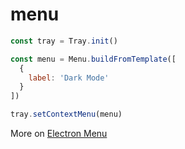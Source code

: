 # menu

```js
const tray = Tray.init()

const menu = Menu.buildFromTemplate([
  {
    label: 'Dark Mode'
  }
])

tray.setContextMenu(menu)
```

More on [Electron Menu](https://www.electronjs.org/docs/api/menu)

